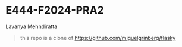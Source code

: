 # E444-F2024-PRA2

Lavanya Mehndiratta
> this repo is a clone of https://github.com/miguelgrinberg/flasky

